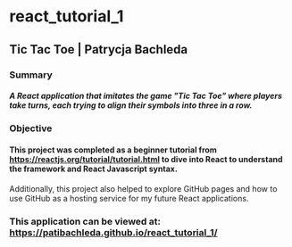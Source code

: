 # react_tutorial_1
## Tic Tac Toe | Patrycja Bachleda

### Summary
##### A React application that imitates the game "Tic Tac Toe" where players take turns, each trying to align their symbols into three in a row.
### Objective
#### This project was completed as a beginner tutorial from https://reactjs.org/tutorial/tutorial.html to dive into React to understand the framework and React Javascript syntax.
Additionally, this project also helped to explore GitHub pages and how to use GitHub as a hosting service for my future React applications. 

### This application can be viewed at: https://patibachleda.github.io/react_tutorial_1/
